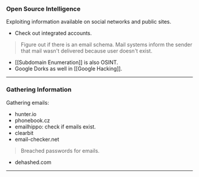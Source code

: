 ### Open Source Intelligence

Exploiting information available on social networks and public sites.
- Check out integrated accounts.

>Figure out if there is an email schema. Mail systems inform the sender that mail wasn't delivered because user doesn't exist.

- [[Subdomain Enumeration]] is also OSINT.
- Google Dorks as well in [[Google Hacking]].
---

### Gathering Information

Gathering emails: 
* hunter.io
* phonebook.cz
* emailhippo: check if emails exist.
* clearbit
* email-checker.net

>Breached passwords for emails.
* dehashed.com

---
